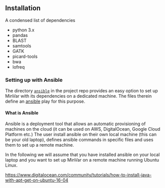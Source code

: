 ## Installation

A condensed list of dependencies

- python 3.x
- pandas
- BLAST
- samtools
- GATK
- picard-tools
- bwa
- lofreq


### Setting up with Ansible

The directory [`ansible`](https://github.com/ozagordi/MinVar/tree/master/ansible)
in the project repo provides an easy option to set up MinVar with
its dependencies on a dedicated machine. The files therein define an
[ansible](http://www.ansible.com/) play for this purpose.

#### What is Ansible

Ansible is a deployment tool that allows an automatic provisioning of machines
on the cloud (it can be used on AWS, DigitalOcean, Google Cloud Platform etc.)
The user install ansible on their own local machine (this can be your old laptop),
defines ansible commands in specific files and uses them to set up a remote
machine.

In the following we will assume that you have installed ansible on your local
laptop and you want to set up MinVar on a remote machine running Ubuntu Linux.

https://www.digitalocean.com/community/tutorials/how-to-install-java-with-apt-get-on-ubuntu-16-04
